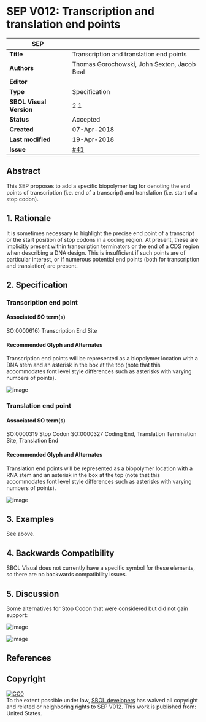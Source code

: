 # SEP V012: Transcription and translation end points

| SEP | |
| --- | --- |
| **Title** | Transcription and translation end points |
| **Authors** | Thomas Gorochowski, John Sexton, Jacob Beal |
| **Editor** | |
| **Type** | Specification |
| **SBOL Visual Version** | 2.1 |
| **Status** | Accepted |
| **Created** | 07-Apr-2018 |
| **Last modified** | 19-Apr-2018 |
| **Issue** | [#41](https://github.com/SynBioDex/SBOL-visual/issues/41) |

## Abstract

This SEP proposes to add a specific biopolymer tag for denoting the end points of transcription (i.e. end of a transcript) and translation (i.e. start of a stop codon).

## 1. Rationale <a name="rationale"></a>

It is sometimes necessary to highlight the precise end point of a transcript or the start position of stop codons in a coding region. At present, these are implicitly present within transcription terminators or the end of a CDS region when describing a DNA design. This is insufficient if such points are of particular interest, or if numerous potential end points (both for transcription and translation) are present.

## 2. Specification <a name="specification"></a>

### Transcription end point

#### Associated SO term(s)

SO:0000616) Transcription End Site

#### Recommended Glyph and Alternates

Transcription end points will be represented as a biopolymer location with a DNA stem and an asterisk in the box at the top (note that this accommodates font level style differences such as asterisks with varying numbers of points).

![image](https://raw.githubusercontent.com/SynBioDex/SBOL-visual/e64d26c305/Glyphs/stop-codon/transcription-end.png)

### Translation end point

#### Associated SO term(s)

SO:0000319 Stop Codon
SO:0000327 Coding End, Translation Termination Site, Translation End

#### Recommended Glyph and Alternates

Translation end points will be represented as a biopolymer location with a RNA stem and an asterisk in the box at the top (note that this accommodates font level style differences such as asterisks with varying numbers of points).

![image](https://raw.githubusercontent.com/SynBioDex/SBOL-visual/e64d26c305/Glyphs/stop-codon/translation-end.png)

## 3. Examples

See above.

## 4. Backwards Compatibility <a name='compatibility'></a>

SBOL Visual does not currently have a specific symbol for these elements, so there are no backwards compatibility issues.

## 5. Discussion <a name='discussion'></a>

Some alternatives for Stop Codon that were considered but did not gain support:

![image](https://raw.githubusercontent.com/SynBioDex/SBOL-visual/e64d26c305/Glyphs/stop-codon/stop-codon.png)

![image](https://raw.githubusercontent.com/SynBioDex/SBOL-visual/e64d26c305/Glyphs/stop-codon/stop-codon-variant.png)

## References <a name='references'></a>

## Copyright <a name='copyright'></a>

<p xmlns:dct="http://purl.org/dc/terms/" xmlns:vcard="http://www.w3.org/2001/vcard-rdf/3.0#">
  <a rel="license"
     href="http://creativecommons.org/publicdomain/zero/1.0/">
    <img src="http://i.creativecommons.org/p/zero/1.0/88x31.png" style="border-style: none;" alt="CC0" />
  </a>
  <br />
  To the extent possible under law,
  <a rel="dct:publisher"
     href="sbolstandard.org">
    <span property="dct:title">SBOL developers</span></a>
  has waived all copyright and related or neighboring rights to
  <span property="dct:title">SEP V012</span>.
This work is published from:
<span property="vcard:Country" datatype="dct:ISO3166"
      content="US" about="sbolstandard.org">
  United States</span>.
</p>
